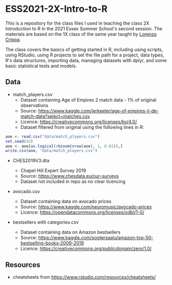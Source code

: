 # ESS2021-2X-Intro-to-R

This is a repository for the class files I used in teaching the class 2X Introduction to R in the 2021 Essex Summer School's second session. The materials are based on the 1X class of the same year taught by [Lorenzo Crippa](https://lorenzo-crippa.github.io/).

The class covers the basics of getting started in R, including using scripts, using RStudio, using R projects to set the file path for a project, data types, R's data structures, importing data, managing datasets with dplyr, and some basic statistical tests and models.


## Data

- match_players.csv
  - Dataset containing Age of Empires 2 match data - 1% of original observations
  - Source: https://www.kaggle.com/jerkeeler/age-of-empires-ii-de-match-data?select=matches.csv
  - Licence: https://creativecommons.org/licenses/by/4.0/
  - Dataset filtered from original using the following lines in R:

```r
aoe <- read.csv("data/match_players.csv")
set.seed(42)
aoe <- aoe[as.logical(rbinom(nrow(aoe), 1, 0.01)),]
write.csv(aoe, "data/match_players.csv")
```

- CHES2019V3.dta
  - Chapel Hill Expert Survey 2019
  - Source: https://www.chesdata.eu/our-surveys
  - Dataset not included in repo as no clear licencing

- avocado.csv
  - Dataset containing data on avocado prices
  - Source: https://www.kaggle.com/neuromusic/avocado-prices
  - Licence: https://opendatacommons.org/licenses/odbl/1-0/

- bestsellers with categories.csv
  - Dataset containing data on Amazon bestsellers
  - Source: https://www.kaggle.com/sootersaalu/amazon-top-50-bestselling-books-2009-2019
  - Licence: https://creativecommons.org/publicdomain/zero/1.0/


## Resources

- cheatsheets from https://www.rstudio.com/resources/cheatsheets/